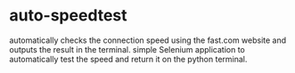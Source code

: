 # auto-speedtest
automatically checks the connection speed using the fast.com website and outputs the result in the terminal.
simple Selenium application to automatically test the speed and return it on the python terminal.
